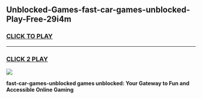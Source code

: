 
## Unblocked-Games-fast-car-games-unblocked-Play-Free-29i4m
<h3>
<a href="https://premium76.site?title=fast-car-games-unblocked&ref=17A">CLICK TO PLAY</a></h3>
<hr>

<h3>
<a href="https://premium76.site?title=fast-car-games-unblocked&ref=17A">CLICK 2 PLAY</a>
  
</h3>

<a href="https://premium76.site?title=fast-car-games-unblocked&ref=17A"><img src="https://clearcache.store/games.png"></a>


**fast-car-games-unblocked games unblocked: Your Gateway to Fun and Accessible Online Gaming**
